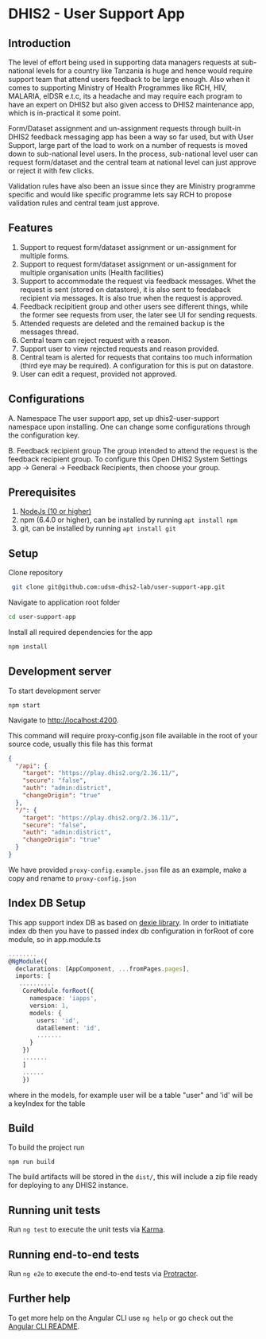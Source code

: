 # DHIS2 - User Support App

## Introduction

The level of effort being used in supporting data managers requests at sub-national levels for a country like Tanzania is huge and hence would require support team that attend users feedback to be large enough. Also when it comes to supporting Ministry of Health Programmes like RCH, HIV, MALARIA, eIDSR e.t.c, its a headache and may require each program to have an expert on DHIS2 but also given access to DHIS2 maintenance app, which is in-practical it some point.

Form/Dataset assignment and un-assignment requests through built-in DHIS2 feedback messaging app has been a way so far used, but with User Support, large part of the load to work on a number of requests is moved down to sub-national level users. In the process, sub-national level user can request form/dataset and the central team at national level can just approve or reject it with few clicks.

Validation rules have also been an issue since they are Ministry programme specific and would like specific programme lets say RCH to propose validation rules and central team just approve.

## Features

1. Support to request form/dataset assignment or un-assignment for multiple forms.
2. Support to request form/dataset assignment or un-assignment for multiple organisation units (Health facilities)
3. Support to accommodate the request via feedback messages. Whet the request is sent (stored on datastore), it is also sent to feedaback recipient via messages. It is also true when the request is approved.
4. Feedback recipitient group and other users see different things, while the former see requests from user, the later see UI for sending requests.
5. Attended requests are deleted and the remained backup is the messages thread.
6. Central team can reject request with a reason.
7. Support user to view rejected requests and reason provided.
8. Central team is alerted for requests that contains too much information (third eye may be required). A configuration for this is put on datastore.
9. User can edit a request, provided not approved.

## Configurations

A. Namespace
The user support app, set up dhis2-user-support namespace upon installing. One can change some configurations through the configuration key.

B. Feedback recipient group
The group intended to attend the request is the feedback recipient group. To configure this Open DHIS2 System Settings app -> General -> Feedback Recipients, then choose your group.

## Prerequisites

1. [NodeJs (10 or higher)](https://nodejs.org)
2. npm (6.4.0 or higher), can be installed by running `apt install npm`
3. git, can be installed by running `apt install git`

## Setup

Clone repository

```bash
 git clone git@github.com:udsm-dhis2-lab/user-support-app.git
```

Navigate to application root folder

```bash
cd user-support-app
```

Install all required dependencies for the app

```bash
npm install
```

## Development server

To start development server

`npm start`

Navigate to [http://localhost:4200](http://localhost:4200).

This command will require proxy-config.json file available in the root of your source code, usually this file has this format

```json
{
  "/api": {
    "target": "https://play.dhis2.org/2.36.11/",
    "secure": "false",
    "auth": "admin:district",
    "changeOrigin": "true"
  },
  "/": {
    "target": "https://play.dhis2.org/2.36.11/",
    "secure": "false",
    "auth": "admin:district",
    "changeOrigin": "true"
  }
}
```

We have provided `proxy-config.example.json` file as an example, make a copy and rename to `proxy-config.json`

## Index DB Setup

This app support index DB as based on [dexie library](https://dexie.org/). In order to initiatiate index db then you have to passed index db configuration in forRoot of core module, so in app.module.ts

```ts
........
@NgModule({
  declarations: [AppComponent, ...fromPages.pages],
  imports: [
   ..........
    CoreModule.forRoot({
      namespace: 'iapps',
      version: 1,
      models: {
        users: 'id',
        dataElement: 'id',
        .......
      }
    })
    .......
    ]
    ......
    })
```

where in the models, for example user will be a table "user" and 'id' will be a keyIndex for the table

## Build

To build the project run

`npm run build`

The build artifacts will be stored in the `dist/`, this will include a zip file ready for deploying to any DHIS2 instance.

## Running unit tests

Run `ng test` to execute the unit tests via [Karma](https://karma-runner.github.io).

## Running end-to-end tests

Run `ng e2e` to execute the end-to-end tests via [Protractor](http://www.protractortest.org/).

## Further help

To get more help on the Angular CLI use `ng help` or go check out the [Angular CLI README](https://github.com/angular/angular-cli/blob/master/README.md).
